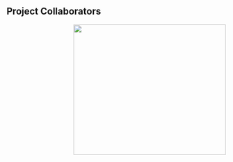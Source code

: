 ## Project Collaborators


<div style= "float: right">
<img src="data/A_new_map_of_Scotland_with_the_roads_(8643653080) (1).jpg" width=350 height=300>
</div>


